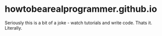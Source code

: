 # howtobearealprogrammer.github.io

Seriously this is a bit of a joke - watch tutorials and write code. Thats it. Literally.

